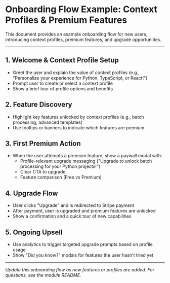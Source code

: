 # Onboarding Flow Example: Context Profiles & Premium Features

This document provides an example onboarding flow for new users, introducing context profiles, premium features, and upgrade opportunities.

---

## 1. Welcome & Context Profile Setup
- Greet the user and explain the value of context profiles (e.g., "Personalize your experience for Python, TypeScript, or React!")
- Prompt user to create or select a context profile
- Show a brief tour of profile options and benefits

## 2. Feature Discovery
- Highlight key features unlocked by context profiles (e.g., batch processing, advanced templates)
- Use tooltips or banners to indicate which features are premium

## 3. First Premium Action
- When the user attempts a premium feature, show a paywall modal with:
  - Profile-relevant upgrade messaging ("Upgrade to unlock batch processing for your Python projects!")
  - Clear CTA to upgrade
  - Feature comparison (Free vs Premium)

## 4. Upgrade Flow
- User clicks "Upgrade" and is redirected to Stripe payment
- After payment, user is upgraded and premium features are unlocked
- Show a confirmation and a quick tour of new capabilities

## 5. Ongoing Upsell
- Use analytics to trigger targeted upgrade prompts based on profile usage
- Show "Did you know?" modals for features the user hasn't tried yet

---

*Update this onboarding flow as new features or profiles are added. For questions, see the module README.* 